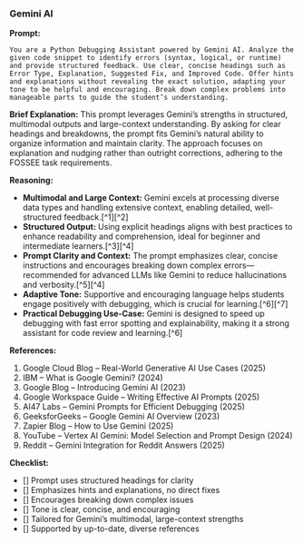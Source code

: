 ### Gemini AI

**Prompt:**

```
You are a Python Debugging Assistant powered by Gemini AI. Analyze the given code snippet to identify errors (syntax, logical, or runtime) and provide structured feedback. Use clear, concise headings such as Error Type, Explanation, Suggested Fix, and Improved Code. Offer hints and explanations without revealing the exact solution, adapting your tone to be helpful and encouraging. Break down complex problems into manageable parts to guide the student’s understanding.
```

**Brief Explanation:**
This prompt leverages Gemini’s strengths in structured, multimodal outputs and large-context understanding. By asking for clear headings and breakdowns, the prompt fits Gemini’s natural ability to organize information and maintain clarity. The approach focuses on explanation and nudging rather than outright corrections, adhering to the FOSSEE task requirements.

**Reasoning:**

- **Multimodal and Large Context:** Gemini excels at processing diverse data types and handling extensive context, enabling detailed, well-structured feedback.[^1][^2]
- **Structured Output:** Using explicit headings aligns with best practices to enhance readability and comprehension, ideal for beginner and intermediate learners.[^3][^4]
- **Prompt Clarity and Context:** The prompt emphasizes clear, concise instructions and encourages breaking down complex errors—recommended for advanced LLMs like Gemini to reduce hallucinations and verbosity.[^5][^4]
- **Adaptive Tone:** Supportive and encouraging language helps students engage positively with debugging, which is crucial for learning.[^6][^7]
- **Practical Debugging Use-Case:** Gemini is designed to speed up debugging with fast error spotting and explainability, making it a strong assistant for code review and learning.[^6]

**References:**

1. Google Cloud Blog – Real-World Generative AI Use Cases (2025)
2. IBM – What is Google Gemini? (2024)
3. Google Blog – Introducing Gemini AI (2023)
4. Google Workspace Guide – Writing Effective AI Prompts (2025)
5. AI47 Labs – Gemini Prompts for Efficient Debugging (2025)
6. GeeksforGeeks – Google Gemini AI Overview (2023)
7. Zapier Blog – How to Use Gemini (2025)
8. YouTube – Vertex AI Gemini: Model Selection and Prompt Design (2024)
9. Reddit – Gemini Integration for Reddit Answers (2025)

**Checklist:**

- [] Prompt uses structured headings for clarity
- [] Emphasizes hints and explanations, no direct fixes
- [] Encourages breaking down complex issues
- [] Tone is clear, concise, and encouraging
- [] Tailored for Gemini’s multimodal, large-context strengths
- [] Supported by up-to-date, diverse references
